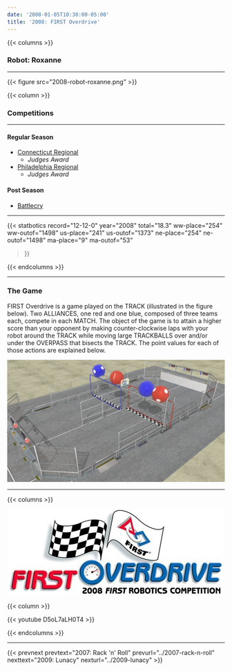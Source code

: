 ```yaml
---
date: '2008-01-05T10:30:00-05:00'
title: '2008: FIRST Overdrive'
---
```


{{< columns >}}

### Robot: Roxanne

---

{{< figure src="2008-robot-roxanne.png" >}}

{{< column >}}

### Competitions

---

#### Regular Season

* [Connecticut Regional](https://www.thebluealliance.com/event/2008ct)
  * _Judges Award_
* [Philadelphia Regional](https://www.thebluealliance.com/event/2008pa)
  * _Judges Award_

#### Post Season

* [Battlecry](https://www.thebluealliance.com/event/2008wpi)

---

{{< statbotics
    record="12-12-0" year="2008"
    total="18.3"
    ww-place="254" ww-outof="1498"
    us-place="241" us-outof="1373"
    ne-place="254"  ne-outof="1498"
    ma-place="9"  ma-outof="53"
>}}

{{< endcolumns >}}

---

### The Game

FIRST Overdrive is a game played on the TRACK (illustrated in the figure below). Two
ALLIANCES, one red and one blue, composed of three teams each, compete in each MATCH. The
object of the game is to attain a higher score than your opponent by making counter-clockwise laps
with your robot around the TRACK while moving large TRACKBALLS over and/or under the
OVERPASS that bisects the TRACK. The point values for each of those actions are explained
below.

![FIRST Overdrive field](2008-first-overdrive-field.png)

---

{{< columns >}}

[![FIRST Overdrive Logo](first-overdrive-logo.jpg)](https://en.wikipedia.org/wiki/FIRST_Overdrive)

{{< column >}}

{{< youtube D5oL7aLH0T4 >}}

{{< endcolumns >}}

---

{{< prevnext prevtext="2007: Rack 'n' Roll" prevurl="../2007-rack-n-roll" nexttext="2009: Lunacy" nexturl="../2009-lunacy" >}}